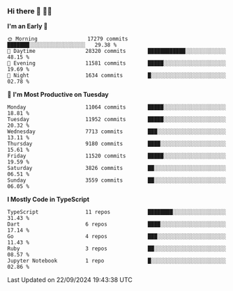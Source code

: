 ### Hi there 👋 🧑‍💻



<!--START_SECTION:waka-->
**I'm an Early 🐤** 

```text
🌞 Morning                17279 commits       ███████░░░░░░░░░░░░░░░░░░   29.38 % 
🌆 Daytime                28320 commits       ████████████░░░░░░░░░░░░░   48.15 % 
🌃 Evening                11581 commits       █████░░░░░░░░░░░░░░░░░░░░   19.69 % 
🌙 Night                  1634 commits        █░░░░░░░░░░░░░░░░░░░░░░░░   02.78 % 
```
📅 **I'm Most Productive on Tuesday** 

```text
Monday                   11064 commits       █████░░░░░░░░░░░░░░░░░░░░   18.81 % 
Tuesday                  11952 commits       █████░░░░░░░░░░░░░░░░░░░░   20.32 % 
Wednesday                7713 commits        ███░░░░░░░░░░░░░░░░░░░░░░   13.11 % 
Thursday                 9180 commits        ████░░░░░░░░░░░░░░░░░░░░░   15.61 % 
Friday                   11520 commits       █████░░░░░░░░░░░░░░░░░░░░   19.59 % 
Saturday                 3826 commits        ██░░░░░░░░░░░░░░░░░░░░░░░   06.51 % 
Sunday                   3559 commits        ██░░░░░░░░░░░░░░░░░░░░░░░   06.05 % 
```


**I Mostly Code in TypeScript** 

```text
TypeScript               11 repos            ████████░░░░░░░░░░░░░░░░░   31.43 % 
Dart                     6 repos             ████░░░░░░░░░░░░░░░░░░░░░   17.14 % 
Go                       4 repos             ███░░░░░░░░░░░░░░░░░░░░░░   11.43 % 
Ruby                     3 repos             ██░░░░░░░░░░░░░░░░░░░░░░░   08.57 % 
Jupyter Notebook         1 repo              █░░░░░░░░░░░░░░░░░░░░░░░░   02.86 % 
```




 Last Updated on 22/09/2024 19:43:38 UTC
<!--END_SECTION:waka-->



